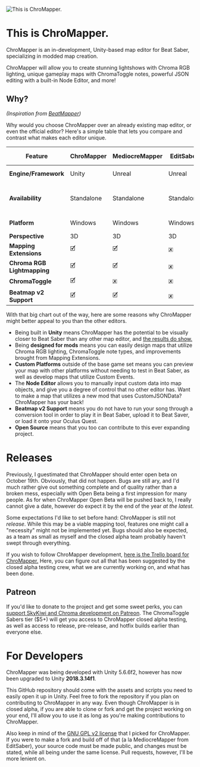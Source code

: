 ﻿![This is ChroMapper.](https://i.imgur.com/fnhMWRe.png)

# This is ChroMapper.
ChroMapper is an in-development, Unity-based map editor for Beat Saber, specializing in modded map creation.

ChroMapper will allow you to create stunning lightshows with Chroma RGB lighting, unique gameplay maps with ChromaToggle notes, powerful JSON editing with a built-in Node Editor, and more!

## Why?
*(Inspiration from [BeatMapper](https://github.com/joshwcomeau/beatmapper))*

Why would you choose ChroMapper over an already existing map editor, or even the official editor? Here's a simple table that lets you compare and contrast what makes each editor unique.

|Feature|ChroMapper|MediocreMapper|EditSaber|BeatMapper|Official Editor|
|-|-|-|-|-|-|
|**Engine/Framework**|Unity|Unreal|Unreal|React (JavaScript)|Unity|
|**Availability**|Standalone|Standalone|Standalone|Web Browser|Bundled w/PCVR Beat Saber|
|**Platform**|Windows|Windows|Windows|Fuckin' Anywhere|Windows|
|**Perspective**|3D|3D|3D|3D/2D|2D|
|**Mapping Extensions**|🗹|🗹|🗷|🗷|🗷|
|**Chroma RGB Lightmapping**|🗹|🗹|🗷|🗷|🗷|
|**ChromaToggle**|🗹|🗷|🗷|🗷|🗷|
|**Beatmap v2 Support**|🗹|🗹|🗷|🗹|🗹|

With that big chart out of the way, here are some reasons why ChroMapper might better appeal to you than the other editors.
- Being built in **Unity** means ChroMapper has the potential to be visually closer to Beat Saber than any other map editor, and [the results do show.](https://streamable.com/a0lh6)
- Being **designed for mods** means you can easily design maps that utilize Chroma RGB lighting, ChromaToggle note types, and improvements brought from Mapping Extensions.
- **Custom Platforms** outside of the base game set means you can preview your map with other platforms without needing to test in Beat Saber, as well as develop maps that utilize Custom Events.
- The **Node Editor** allows you to manually input custom data into map objects, and give you a degree of control that no other editor has. Want to make a map that utilizes a new mod that uses CustomJSONData? ChroMapper has your back!
- **Beatmap v2 Support** means you do not have to run your song through a conversion tool in order to play it in Beat Saber, upload it to Beat Saver, or load it onto your Oculus Quest.
- **Open Source** means that you too can contribute to this ever expanding project.

# Releases

Previously, I guestimated that ChroMapper should enter open beta on October 19th. Obviously, that did not happen. Bugs are still ary, and I'd much rather give out something complete and of quality rather than a broken mess, especially with Open Beta being a first impression for many people. As for when ChroMapper Open Beta will be pushed back to, I really cannot give a date, however do expect it by the end of the year *at the latest.*

Some expectations I'd like to set before hand: ChroMapper is still not *release*. While this may be a viable mapping tool, features one might call a "necessity" might not be implemented yet. Bugs should also be expected, as a team as small as myself and the closed alpha team probably haven't swept through everything.

If you wish to follow ChroMapper development, [here is the Trello board for ChroMapper.](https://trello.com/b/j2ikcHZh/chromapper-development) Here, you can figure out all that has been suggested by the closed alpha testing crew, what we are currently working on, and what has been done.

## Patreon

If you'd like to donate to the project and get some sweet perks, you can [support SkyKiwi and Chroma development on Patreon](https://www.patreon.com/Chroma). The ChromaToggle Sabers tier ($5+) will get you access to ChroMapper closed alpha testing, as well as access to release, pre-release, and hotfix builds earlier than everyone else.

# For Developers
ChroMapper was being developed with Unity 5.6.6f2, however has now been upgraded to Unity **2018.3.14f1**.

This GitHub repository should come with the assets and scripts you need to easily open it up in Unity. Feel free to fork the repository if you plan on contributing to ChroMapper in any way. Even though ChroMapper is in closed alpha, if you are able to clone or fork and get the project working on your end, I'll allow you to use it as long as you're making contributions to ChroMapper.

Also keep in mind of the [GNU GPL v2 license](https://github.com/Caeden117/ChroMapper/blob/master/LICENSE) that I picked for ChroMapper. If you were to make a fork and build off of that (a la MediocreMapper from EditSaber), your source code must be made public, and changes must be stated, while all being under the same license. Pull requests, however, I'll be more lenient on.
